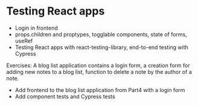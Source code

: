 # Testing React apps

- Login in frontend
- props.children and proptypes, togglable components, state of forms, useRef
- Testing React apps with react-testing-library, end-to-end testing with Cypress

Exercises: 
A blog list application contains a login form, a creation form for adding new notes to a blog list, function to delete a note by the author of a note. 
- Add frontend to the blog list application from Part4 with a login form
- Add component tests and Cypress tests
